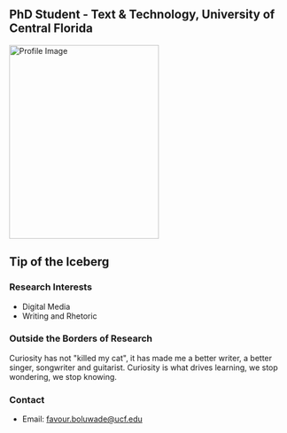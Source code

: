 ## PhD Student - Text & Technology, University of Central Florida

<img src="assets/ProfileGithub.jpg" alt="Profile Image" style="width: 270px; height: 350px;">

## Tip of the Iceberg

### Research Interests
- Digital Media
- Writing and Rhetoric

### Outside the Borders of Research
Curiosity has not "killed my cat", it has made me a better writer, a better singer, songwriter and guitarist. Curiosity is what drives learning, we stop wondering, we stop knowing.
<div class="flex-container">
</div>


### Contact
- Email: favour.boluwade@ucf.edu

